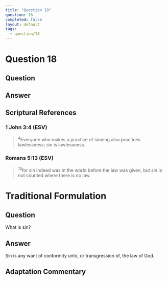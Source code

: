 ```yaml
---
title: "Question 18"
question: 18
completed: false
layout: default
tags:
  - question/18
---
```

# Question 18

## Question


## Answer


## Scriptural References
### 1 John 3:4 (ESV)
> <sup>4</sup>Everyone who makes a practice of sinning also practices lawlessness; sin is lawlessness.

### Romans 5:13 (ESV)
> <sup>13</sup>for sin indeed was in the world before the law was given, but sin is not counted where there is no law.

# Traditional Formulation
## Question
What is sin?

## Answer
Sin is any want of conformity unto, or transgression of, the law of God.

## Adaptation Commentary
